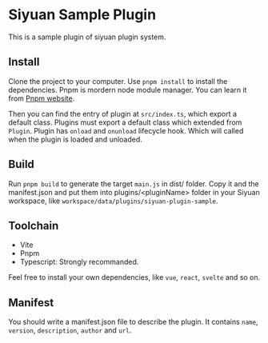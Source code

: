 # Siyuan Sample Plugin

This is a sample plugin of siyuan plugin system.

## Install

Clone the project to your computer. Use `pnpm install` to install the dependencies. Pnpm is mordern node module manager. You can learn it from [Pnpm website](https://pnpm.io/).

Then you can find the entry of plugin at `src/index.ts`, which export a default class. Plugins must export a default class which extended from `Plugin`. Plugin has `onload` and `onunload` lifecycle hook. Which will called when the plugin is loaded and unloaded.

## Build

Run `pnpm build` to generate the target `main.js` in dist/ folder. Copy it and the manifest.json and put them into plugins/\<pluginName\> folder in your Siyuan workspace, like `workspace/data/plugins/siyuan-plugin-sample`.

## Toolchain

+ Vite
+ Pnpm
+ Typescript: Strongly recommanded.

Feel free to install your own dependencies, like `vue`, `react`, `svelte` and so on.

## Manifest

You should write a manifest.json file to describe the plugin. It contains `name`, `version`, `description`, `author` and `url`.